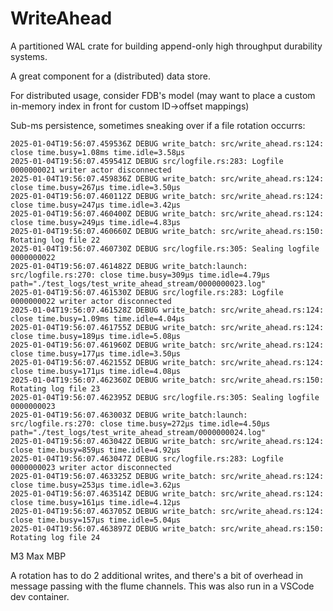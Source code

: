 # WriteAhead

A partitioned WAL crate for building append-only high throughput durability systems.

A great component for a (distributed) data store.

For distributed usage, consider FDB's model (may want to place a custom in-memory index in front for custom ID->offset mappings)

Sub-ms persistence, sometimes sneaking over if a file rotation occurrs:
```
2025-01-04T19:56:07.459536Z DEBUG write_batch: src/write_ahead.rs:124: close time.busy=1.08ms time.idle=3.58µs
2025-01-04T19:56:07.459541Z DEBUG src/logfile.rs:283: Logfile 0000000021 writer actor disconnected
2025-01-04T19:56:07.459836Z DEBUG write_batch: src/write_ahead.rs:124: close time.busy=267µs time.idle=3.50µs
2025-01-04T19:56:07.460112Z DEBUG write_batch: src/write_ahead.rs:124: close time.busy=247µs time.idle=3.42µs
2025-01-04T19:56:07.460400Z DEBUG write_batch: src/write_ahead.rs:124: close time.busy=249µs time.idle=4.83µs
2025-01-04T19:56:07.460660Z DEBUG write_batch: src/write_ahead.rs:150: Rotating log file 22
2025-01-04T19:56:07.460730Z DEBUG src/logfile.rs:305: Sealing logfile 0000000022
2025-01-04T19:56:07.461482Z DEBUG write_batch:launch: src/logfile.rs:270: close time.busy=309µs time.idle=4.79µs path="./test_logs/test_write_ahead_stream/0000000023.log"
2025-01-04T19:56:07.461530Z DEBUG src/logfile.rs:283: Logfile 0000000022 writer actor disconnected
2025-01-04T19:56:07.461528Z DEBUG write_batch: src/write_ahead.rs:124: close time.busy=1.09ms time.idle=4.04µs
2025-01-04T19:56:07.461755Z DEBUG write_batch: src/write_ahead.rs:124: close time.busy=189µs time.idle=5.08µs
2025-01-04T19:56:07.461960Z DEBUG write_batch: src/write_ahead.rs:124: close time.busy=177µs time.idle=3.50µs
2025-01-04T19:56:07.462155Z DEBUG write_batch: src/write_ahead.rs:124: close time.busy=171µs time.idle=4.08µs
2025-01-04T19:56:07.462360Z DEBUG write_batch: src/write_ahead.rs:150: Rotating log file 23
2025-01-04T19:56:07.462395Z DEBUG src/logfile.rs:305: Sealing logfile 0000000023
2025-01-04T19:56:07.463003Z DEBUG write_batch:launch: src/logfile.rs:270: close time.busy=272µs time.idle=4.50µs path="./test_logs/test_write_ahead_stream/0000000024.log"
2025-01-04T19:56:07.463042Z DEBUG write_batch: src/write_ahead.rs:124: close time.busy=859µs time.idle=4.92µs
2025-01-04T19:56:07.463047Z DEBUG src/logfile.rs:283: Logfile 0000000023 writer actor disconnected
2025-01-04T19:56:07.463325Z DEBUG write_batch: src/write_ahead.rs:124: close time.busy=253µs time.idle=3.62µs
2025-01-04T19:56:07.463514Z DEBUG write_batch: src/write_ahead.rs:124: close time.busy=161µs time.idle=4.12µs
2025-01-04T19:56:07.463705Z DEBUG write_batch: src/write_ahead.rs:124: close time.busy=157µs time.idle=5.04µs
2025-01-04T19:56:07.463897Z DEBUG write_batch: src/write_ahead.rs:150: Rotating log file 24
```

M3 Max MBP

A rotation has to do 2 additional writes, and there's a bit of overhead in message passing with the flume channels. This was also run in a VSCode dev container.
